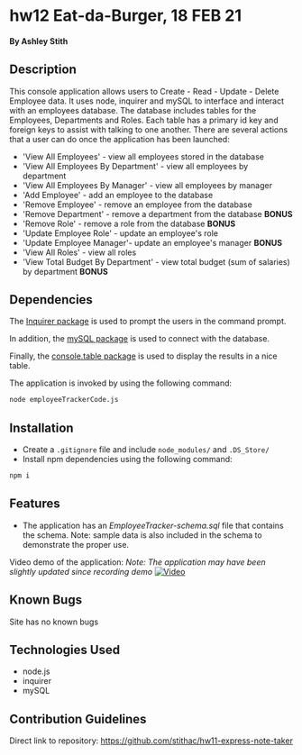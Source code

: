 # hw12 Eat-da-Burger, 18 FEB 21 

#### By Ashley Stith

## Description
This console application allows users to Create - Read - Update - Delete Employee data.  It uses node, inquirer and mySQL to interface and interact with an employees database.  The database includes tables for the Employees, Departments and Roles.  Each table has a primary id key and foreign keys to assist with talking to one another.  There are several actions that a user can do once the application has been launched:

* 'View All Employees' - view all employees stored in the database
* 'View All Employees By Department' - view all employees by department
* 'View All Employees By Manager' - view all employees by manager
* 'Add Employee' - add an employee to the database
* 'Remove Employee' - remove an employee from the database
* 'Remove Department' - remove a department from the database **BONUS**
* 'Remove Role' - remove a role from the database **BONUS**
* 'Update Employee Role' - update an employee's role
* 'Update Employee Manager'- update an employee's manager **BONUS**
* 'View All Roles' - view all roles
* 'View Total Budget By Department' - view total budget (sum of salaries) by department **BONUS**


## Dependencies
The [Inquirer package](https://www.npmjs.com/package/inquirer) is used to prompt the users in the command prompt.

In addition, the [mySQL package](https://www.npmjs.com/package/inquirer) is used to connect with the database.

Finally, the [console.table package](https://www.npmjs.com/package/console.table) is used to display the results in a nice table.

The application is invoked by using the following command:

```bash
node employeeTrackerCode.js
```

## Installation
* Create a `.gitignore` file and include `node_modules/` and `.DS_Store/`
* Install npm dependencies using the following command:
```bash
npm i
```
## Features
* The application has an *EmployeeTracker-schema.sql* file that contains the schema.  Note: sample data is also included in the schema to demonstrate the proper use.

Video demo of the application: *Note: The application may have been slightly updated since recording demo*
[![Video](./Assets/screenshot.PNG)](https://drive.google.com/file/d/1b9-aPhhIyiap4yodQx7JhXBcmJ2Ksn0K/view)

## Known Bugs
Site has no known bugs

## Technologies Used
* node.js
* inquirer
* mySQL

## Contribution Guidelines
Direct link to repository: https://github.com/stithac/hw11-express-note-taker


